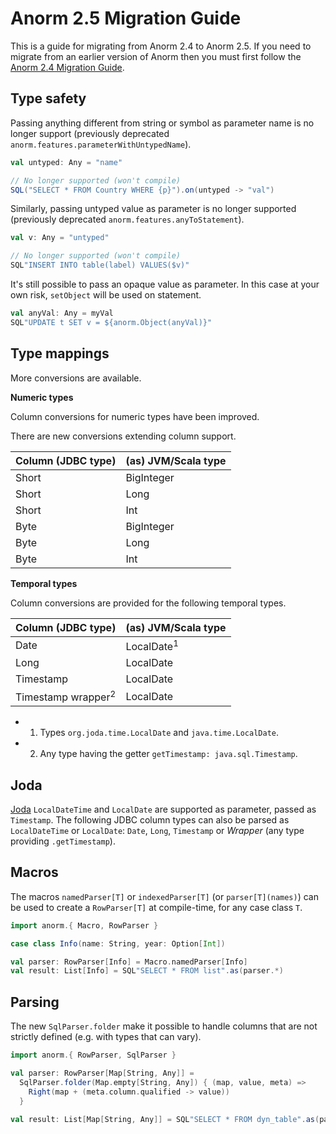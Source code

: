 <!--- Copyright (C) from 2022 The Play Framework Contributors <https://github.com/playframework>, 2011-2021 Lightbend Inc. <https://www.lightbend.com> -->

# Anorm 2.5 Migration Guide

This is a guide for migrating from Anorm 2.4 to Anorm 2.5. If you need to migrate from an earlier version of Anorm then you must first follow the [Anorm 2.4 Migration Guide](https://github.com/playframework/anorm/blob/main/Migration24.md#anorm-24-migration-guide).

## Type safety

Passing anything different from string or symbol as parameter name is no longer support (previously deprecated `anorm.features.parameterWithUntypedName`).

```scala
val untyped: Any = "name"

// No longer supported (won't compile)
SQL("SELECT * FROM Country WHERE {p}").on(untyped -> "val")
```

Similarly, passing untyped value as parameter is no longer supported (previously deprecated `anorm.features.anyToStatement`).

```scala
val v: Any = "untyped"

// No longer supported (won't compile)
SQL"INSERT INTO table(label) VALUES($v)"
```

It's still possible to pass an opaque value as parameter.
In this case at your own risk, `setObject` will be used on statement.

```scala
val anyVal: Any = myVal
SQL"UPDATE t SET v = ${anorm.Object(anyVal)}"
```

## Type mappings

More conversions are available.

**Numeric types**

Column conversions for numeric types have been improved.

There are new conversions extending column support.

Column (JDBC type) | (as) JVM/Scala type
-------------------|---------------------
Short              | BigInteger
Short              | Long
Short              | Int
Byte               | BigInteger
Byte               | Long
Byte               | Int

**Temporal types**

Column conversions are provided for the following temporal types.

Column (JDBC type)            | (as) JVM/Scala type
------------------------------|---------------------
Date                          | LocalDate<sup>1</sup>
Long                          | LocalDate
Timestamp                     | LocalDate
Timestamp wrapper<sup>2</sup> | LocalDate

- 1. Types `org.joda.time.LocalDate` and `java.time.LocalDate`.
- 2. Any type having the getter `getTimestamp: java.sql.Timestamp`.

## Joda

[Joda](http://www.joda.org) `LocalDateTime` and `LocalDate` are supported as parameter, passed as `Timestamp`. The following JDBC column types can also be parsed as `LocalDateTime` or `LocalDate`: `Date`, `Long`, `Timestamp` or *Wrapper* (any type providing `.getTimestamp`).

## Macros

The macros `namedParser[T]` or `indexedParser[T]` (or `parser[T](names)`) can be used to create a `RowParser[T]` at compile-time, for any case class `T`.

```scala
import anorm.{ Macro, RowParser }

case class Info(name: String, year: Option[Int])

val parser: RowParser[Info] = Macro.namedParser[Info]
val result: List[Info] = SQL"SELECT * FROM list".as(parser.*)
```

## Parsing

The new `SqlParser.folder` make it possible to handle columns that are not strictly defined (e.g. with types that can vary).

```scala
import anorm.{ RowParser, SqlParser }

val parser: RowParser[Map[String, Any]] =
  SqlParser.folder(Map.empty[String, Any]) { (map, value, meta) =>
    Right(map + (meta.column.qualified -> value))
  }

val result: List[Map[String, Any]] = SQL"SELECT * FROM dyn_table".as(parser.*)
```
